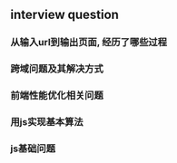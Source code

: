 ## interview question

### 从输入url到输出页面, 经历了哪些过程

### 跨域问题及其解决方式

### 前端性能优化相关问题

### 用js实现基本算法

### js基础问题

